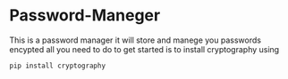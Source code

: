 # Password-Maneger
This is a password manager it will store and manege you passwords encypted all you need to do to get started is to install cryptography using

```pip install cryptography```
